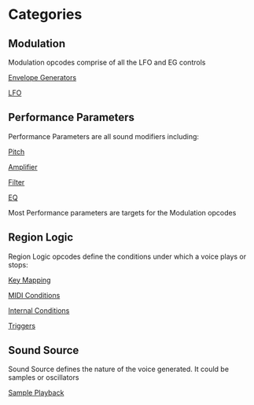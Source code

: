 ---
---
# Categories

## Modulation

Modulation opcodes comprise of all the LFO and EG controls

[Envelope Generators](/types/envelope_generators)

[LFO](/types/lfo)

## Performance Parameters

Performance Parameters are all sound modifiers including:

[Pitch](/types/pitch)

[Amplifier](/types/amplifier)

[Filter](/types/filter)

[EQ](/types/eq)

Most Performance parameters are targets for the Modulation opcodes

## Region Logic

Region Logic opcodes define the conditions under which a voice plays or stops:

[Key Mapping](/types/key_mapping)

[MIDI Conditions](/types/midi_conditions)

[Internal Conditions](/types/internal_conditions)

[Triggers](/types/triggers)

## Sound Source

Sound Source defines the nature of the voice generated.
It could be samples or oscillators

[Sample Playback](/types/sample_playback)
